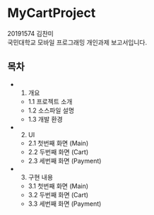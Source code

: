# MyCartProject

20191574 김찬미   
국민대학교 모바일 프로그래밍 개인과제 보고서입니다.

## 목차
+ 1. 개요
    + 1.1 프로젝트 소개
    + 1.2 소스파일 설명
    + 1.3 개발 환경
  
+ 2. UI
    + 2.1 첫번째 화면 (Main)
    + 2.2 두번째 화면 (Cart)
    + 2.3 세번째 화면 (Payment)
  
+ 3. 구현 내용
    + 3.1 첫번째 화면 (Main)
    + 3.2 두번째 화면 (Cart)
    + 3.3 세번째 화면 (Payment)
